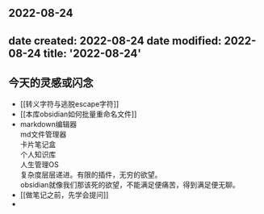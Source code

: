 2022-08-24
---
date created: 2022-08-24
date modified: 2022-08-24
title: '2022-08-24'
---

## 今天的灵感或闪念

- [[转义字符与逃脱escape字符]]
- [[本库obsidian如何批量重命名文件]]
-  markdown编辑器  
	md文件管理器  
	卡片笔记盒  
	个人知识库  
	人生管理OS  
	复杂度层层递进。有限的插件，无穷的欲望。  
	obsidian就像我们那该死的欲望，不能满足便痛苦，得到满足便无聊。
- [[做笔记之前，先学会提问]]
- 
